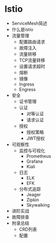# Istio 
* ServiceMesh简述
* 什么是istio 
* 流量管理
    * 配置路由请求
    * 故障注入
    * 流量转移
    * TCP流量转移
    * 设置请求超时
    * 熔断
    * 镜像
    * Ingress
    * Engress
* 安全
    * 证书管理
    * 认证
        * 对等认证
        * 请求认证 
    * 授权
        * 授权策略
        * JWT授权
* 可观察性
    * 监控与可视化
        * Prometheus
        * Grafana
        * Kiali
    * 日志
        * ELK
        * EFK
    * 分布式追踪
        * Jeager
        * Zipkin
        * Skywalking
* 进阶实战
* 故障排查
* 附录总结
   * CRD列表
   * 配置